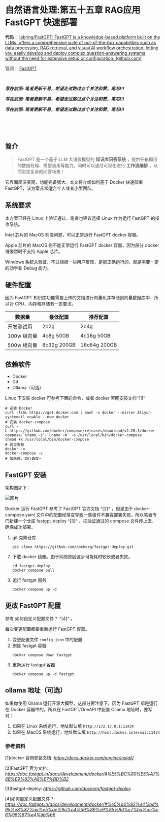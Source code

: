 # 自然语言处理:第五十五章 RAG应用 FastGPT 快速部署

**代码：** [labring/FastGPT: FastGPT is a knowledge-based platform built on the LLMs, offers a comprehensive suite of out-of-the-box capabilities such as data processing, RAG retrieval, and visual AI workflow orchestration, letting you easily develop and deploy complex question-answering systems without the need for extensive setup or configuration. (github.com)](https://github.com/labring/FastGPT)

官网： [FastGPT](https://fastgpt.cn/en)

<br />

***写在前面: 笔者更新不易，希望走过路过点个关注和赞，笔芯!!!***

***写在前面: 笔者更新不易，希望走过路过点个关注和赞，笔芯!!!***

***写在前面: 笔者更新不易，希望走过路过点个关注和赞，笔芯!!!***

<br />

<br />

<br />


## 简介

> FastGPT 是一个基于 LLM 大语言模型的 **知识库问答系统** ，提供开箱即用的数据处理、模型调用等能力。同时可以通过可视化进行 **工作流编排** ，从而实现复杂的问答场景！

它界面简洁美观，功能完备强大。本文将介绍如何基于 Docker 快速部署 FastGPT，该方案非常适合个人或者小型团队。

## 系统要求

本方案已经在 Linux 上验证通过，笔者也建议选择 Linux 作为运行 FastGPT 的操作系统。

Intel 芯片的 MacOS 则没问题，可以正常运行 FastGPT docker 容器。

Apple 芯片的 MacOS 则不能正常运行 FastGPT docker 容器，因为部分 docker 镜像暂时不支持 Apple 芯片。

Windows 系统未验证，不过根据一些用户反馈，是能正确运行的，就是需要一定的动手和 Debug 能力。

## 硬件配置

因为 FastGPT 知识库功能需要上传的文档进行向量化并存储到向量数据库中，所以对 CPU、内存和存储有一定要求。

| 数据量      | 最低配置    | 推荐配置     |
| ----------- | ----------- | ------------ |
| 开发测试用  | 2c2g        | 2c4g         |
| 100w 组向量 | 4c8g 50GB   | 4c16g 50GB   |
| 500w 组向量 | 8c32g 200GB | 16c64g 200GB |

## 依赖软件

* Docker
* Git
* Ollama（可选）

Linux 下安装 docker 可参考下面的命令，或者 docker 官网安装文档^[1]^

```
# 安装 Docker
curl -fsSL https://get.docker.com | bash -s docker --mirror Aliyun
systemctl enable --now docker
# 安装 docker-compose
curl -L https://github.com/docker/compose/releases/download/v2.20.3/docker-compose-`uname -s`-`uname -m` -o /usr/local/bin/docker-compose
chmod +x /usr/local/bin/docker-compose
# 验证安装
docker -v
docker-compose -v
# 如失效，自行百度~
```

## FastGPT 安装

架构图如下：

![图片](https://mmbiz.qpic.cn/sz_mmbiz_jpg/ib3G4kbB3s926G8r7mAJsXf2EiaKnicNeSAjLmbtpE5zCgfhicc8ibTNWX1VJqbqWiazG1ByjcrORcibU1BctQdKwCibUQ/640?wx_fmt=other&from=appmsg&tp=webp&wxfrom=5&wx_lazy=1&wx_co=1)

Docker 运行 FastGPT 参考了 FastGPT 官方文档 ^[2]^ ，但是由于 docker-compose.yaml 文件中的配置经常变导致一些组件不兼容部署失败，所以笔者专门新建一个仓库 fastgpt-deploy ^[3]^ ，把验证通过的 compose 文件传上去，确保成功部署。

1. git 克隆仓库
   ```
   git clone https://github.com/dockerq/fastgpt-deploy.git
   ```
2. 下载 docker 镜像。由于网络原因这步可能耗时较长或者失败。
   ```
   cd fastgpt-deploy
   docker compose pull
   ```
3. 运行 fastgpt 服务
   ```
   docker compose up -d
   ```

## 更改 FastGPT 配置

参考 如何自定义配置文件？ ^[4]^ 。

每次变更配置都要重新运行 FastGPT 容器。

1. 变更配置文件 `config.json` 中的配置
2. 删除 fastgpt 容器
   ```
   docker compose down fastgpt
   ```
3. 重新运行 fastgpt 容器
   ```
   docker compose up -d fastgpt
   ```

## ollama 地址（可选）

如果你使用 Ollama 运行开源大模型，这部分要注意下，因为 FastGPT 都是运行在 Docker 容器中的，所以在 FastGPT/OneAPI 中配置 Ollama 地址时，要写对：

1. 如果在 Linux 系统运行，地址默认填 `http://172.17.0.1:11434`
2. 如果在 MacOS 系统运行，地址默认填 `http://host.docker.internal:11434`

### 参考资料

[1]docker 官网安装文档: *https://docs.docker.com/engine/install/*

[2]FastGPT 官方文档: *https://doc.fastgpt.in/docs/development/docker/#%E5%BC%80%E5%A7%8B%E9%83%A8%E7%BD%B2*

[3]fastgpt-deploy: *https://github.com/dockerq/fastgpt-deploy*

[4]如何自定义配置文件？: *https://doc.fastgpt.in/docs/development/docker/#%e5%a6%82%e4%bd%95%e8%87%aa%e5%ae%9a%e4%b9%89%e9%85%8d%e7%bd%ae%e6%96%87%e4%bb%b6*
